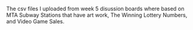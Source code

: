 The csv files I uploaded from week 5 disussion boards where based on MTA Subway Stations that have art work, The Winning Lottery Numbers, and Video Game Sales.
